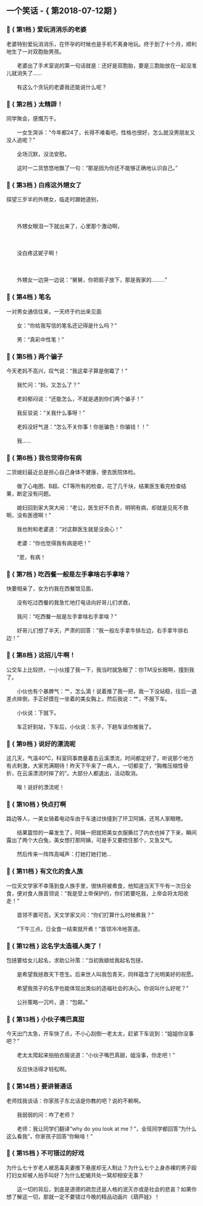 ## 一个笑话 - { 第2018-07-12期 }
</hr>

### :jack_o_lantern: { 第1档 } 爱玩消消乐的老婆
老婆特别爱玩消消乐，在怀孕的时候也是手机不离身地玩。终于到了十个月，顺利地生了一对双胞胎男孩。<br/><br/>　　老婆出了手术室说的第一句话就是：还好是双胞胎，要是三胞胎放在一起没准儿就消失了……<br/><br/>　　有这么个贪玩的老婆我还能说什么呢？


### :jack_o_lantern: { 第2档 } 太精辟！
同学聚会，感慨万千。<br/><br/>　　一女生哭诉：“今年都24了，长得不难看吧，性格也很好，怎么就没男朋友又没人追呢？”<br/><br/>　　全场沉默，没法安慰。<br/><br/>　　这时一二货悠悠地飘了一句：“那是因为你还不能够正确地认识自己。”


### :jack_o_lantern: { 第3档 } 白疼这外甥女了
探望三岁半的外甥女，临走时跟她道别，<br/><br/><br/><br/>　　外甥女眼泪一下就出来了，心里那个激动啊，<br/><br/><br/><br/>　　没白疼这妮子啊！<br/><br/><br/><br/>　　外甥女一边哭一边说：“舅舅，你把扇子放下，那是我家的………”


### :jack_o_lantern: { 第4档 } 笔名
一对男女通信往来，一天终于约出来见面<br/><br/>　　女：“你给我写信的笔名还记得是什么吗？”<br/><br/>　　男：“真彩中性笔！”


### :jack_o_lantern: { 第5档 } 两个骗子
今天老妈不高兴，叹气说：“我这辈子算是倒霉了！”<br/><br/>　　我忙问：“妈，又怎么了？”<br/><br/>　　老妈郁闷说：“还能怎么，不就是遇到你们两个骗子！”<br/><br/>　　我反驳说：“关我什么事呀！”<br/><br/>　　老妈没好气道：“怎么不关你事！你爸骗色！你骗钱！！”<br/><br/>　　我……


### :jack_o_lantern: { 第6档 } 我也觉得你有病
二货媳妇最近总是担心自己身体不健康，便去医院体检。<br/><br/>　　做了心电图、B超、CT等所有的检查，花了几千块，结果医生看完检查结果，断定没有问题。<br/><br/>　　媳妇回到家大哭大闹：“老公，医生好不负责，明明有病，却就是见死不救啊，没有医德啊！”<br/><br/>　　我也附和老婆道：“对这群医生就是没良心！”<br/><br/>　　老婆：“你也觉得我有病是吧！”<br/><br/>　　“恩，有病！


### :jack_o_lantern: { 第7档 } 吃西餐一般是左手拿啥右手拿啥？
快要相亲了，女方约我在西餐馆见面，<br/><br/>　　没有吃过西餐的我急忙地打电话向好哥儿们求救，<br/><br/>　　我问：“吃西餐一般是左手拿啥右手拿啥？”<br/><br/>　　好哥儿们想了半天，严肃的回答：“我一般左手拿牛排左边，右手拿牛排右边！”


### :jack_o_lantern: { 第8档 } 这招儿牛啊！
公交车上比较挤，一小伙撞了我一下，我当时就急眼了：你TM没长眼啊，撞到我了。<br/><br/>　　小伙也有个暴脾气：艹，怎么滴！说着推了我一把，我一下没站稳，往后一退差点摔倒，手正好摸在一坐着的美女胸上，然后我说：艹，不服下车。<br/><br/>　　小伙说：下就下。<br/><br/>　　车正好到站，下车后，小伙说：东子，下趟车该你推我了。


### :jack_o_lantern: { 第9档 } 说好的漂流呢
这几天，气温40℃，科室同事商量着去云溪漂流，时间都定好了，听说那个地方有点刺激，大家充满期待！昨天下午来了一病人，一切都变了，“胸椎压缩性骨折，在云溪漂流时摔了的”。大部分人都退出，活动取消。<br/><br/>　　唉！说好的漂流呢！


### :jack_o_lantern: { 第10档 } 快点打啊
路边等人，一美女骑着电动车由于车速过快撞到了环卫阿姨，还骂人家眼瞎。<br/><br/>　　结果震惊的一幕发生了，阿姨一把就把美女衣服撕烂了内衣也掉了下来，瞬间露出了两个大白兔，美女想打那阿姨，可是手又要捂住那个，又急又气。<br/><br/>　　然后传来一阵阵高喊声：打她打她打她…


### :jack_o_lantern: { 第11档 } 有文化的食人族
一位天文学家不幸落到食人族手里，很快将被煮食，他知道当天下午有一次日全食，便对食人族首领说：“我是受上帝保护的，你们若要吃我，上帝会将太阳收走！”<br/><br/>　　首领不置可否。天文学家又问：“你们打算什么时候煮我？”<br/><br/>　　“下午三点，日全食一结束就开煮！”首领冷冷地答道。


### :jack_o_lantern: { 第12档 } 这名字太造福人类了！
包拯要给女儿起名，求助公孙策：“当初我娘给我起名包拯，<br/><br/>　　是希望我拯救天下苍生。后来世人叫我包青天，同样蕴含了光明美好的祝愿。<br/><br/>　　希望我孩子的名字也能体现出类似的造福社会的决心。你说叫什么好呢？”<br/><br/>　　公孙策略一沉吟，道：“包邮。”


### :jack_o_lantern: { 第13档 } 小伙子嘴巴真甜
今天出门太急，开车快了点，不小心刮倒一老太太，赶紧下车说到：“姐姐你没事吧？”<br/><br/>　　老太太爬起来拍拍衣服说道：“小伙子嘴巴真甜，姐没事，你走吧！”<br/><br/>　　反应快活得才轻松啊。


### :jack_o_lantern: { 第14档 } 要讲普通话
老师找我谈话：你家孩子东北话是你教的吧？说的不赖啊。<br/><br/>　　我弱弱的问：咋了老师？<br/><br/>　　老师：我让同学们翻译“why do you look at me？”，全班同学都回答“为什么这么看我”，你家孩子回答“你瞅啥！”


### :jack_o_lantern: { 第15档 } 不可错过的好戏
为什么七十岁老人被恶毒夫妻推下悬崖却无人制止？为什么七个上身赤裸的男子殴打妇女却被人拍手叫好？为什么蛇蝎共处一窝却相安无事？<br/><br/>　　这一切的背后，到底是道德的疏忽还是人格的泯灭亦或是社会的悲哀？如果你想了解这一切，那就一定不要错过今晚的精品动画片《葫芦娃》！

